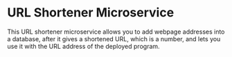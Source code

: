 # URL Shortener Microservice

This URL shortener microservice allows you to add webpage addresses into a database, after it gives a shortened URL, which is a number, and lets you use it with the URL address of the deployed program.
